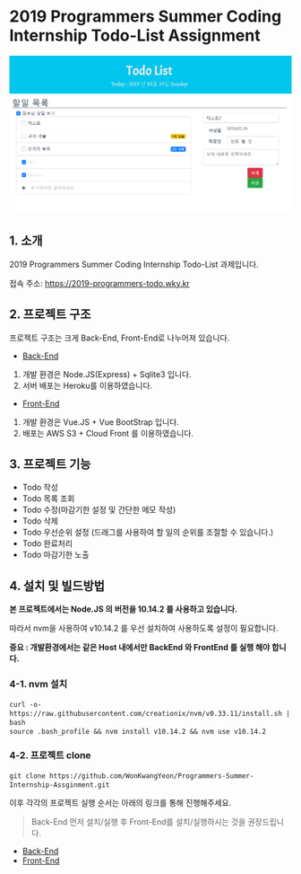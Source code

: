 # 2019 Programmers Summer Coding Internship Todo-List Assignment
![introduce](./description/introduce.PNG)

## 1. 소개
2019 Programmers Summer Coding Internship Todo-List 과제입니다.

접속 주소: https://2019-programmers-todo.wky.kr

## 2. 프로젝트 구조
프로젝트 구조는 크게 Back-End, Front-End로 나누어져 있습니다.

+ [Back-End](https://github.com/WonKwangYeon/Programmers-Summer-Internship-Assginment/tree/master/backend)  
1. 개발 환경은 Node.JS(Express) + Sqlite3 입니다.
2. 서버 배포는 Heroku를 이용하였습니다.
+ [Front-End](https://github.com/WonKwangYeon/Programmers-Summer-Internship-Assginment/tree/master/frontend)  
1. 개발 환경은 Vue.JS + Vue BootStrap 입니다.  
2. 배포는 AWS S3 + Cloud Front 를 이용하였습니다.

## 3. 프로젝트 기능
+ Todo 작성
+ Todo 목록 조회
+ Todo 수정(마감기한 설정 및 간단한 메모 작성)
+ Todo 삭제
+ Todo 우선순위 설정 (드래그를 사용하여 할 일의 순위를 조절할 수 있습니다.)
+ Todo 완료처리
+ Todo 마감기한 노출

## 4. 설치 및 빌드방법
**본 프로젝트에서는 Node.JS 의 버전을 10.14.2 를 사용하고 있습니다.** 

따라서 nvm을 사용하여 v10.14.2 를 우선 설치하여 사용하도록 설정이 필요합니다.

**중요 : 개발환경에서는 같은 Host 내에서만 BackEnd 와 FrontEnd 를 실행 해야 합니다.**
### 4-1. nvm 설치

```
curl -o- https://raw.githubusercontent.com/creationix/nvm/v0.33.11/install.sh | bash
source .bash_profile && nvm install v10.14.2 && nvm use v10.14.2
```

### 4-2. 프로젝트 clone
```
git clone https://github.com/WonKwangYeon/Programmers-Summer-Internship-Assginment.git
```
이후 각각의 프로젝트 실행 순서는 아래의 링크를 통해 진행해주세요.
> Back-End 먼저 설치/실행 후 Front-End를 설치/실행하시는 것을 권장드립니다.
+ [Back-End](https://github.com/WonKwangYeon/Programmers-Summer-Internship-Assginment/tree/master/backend)  
+ [Front-End](https://github.com/WonKwangYeon/Programmers-Summer-Internship-Assginment/tree/master/frontend)  
